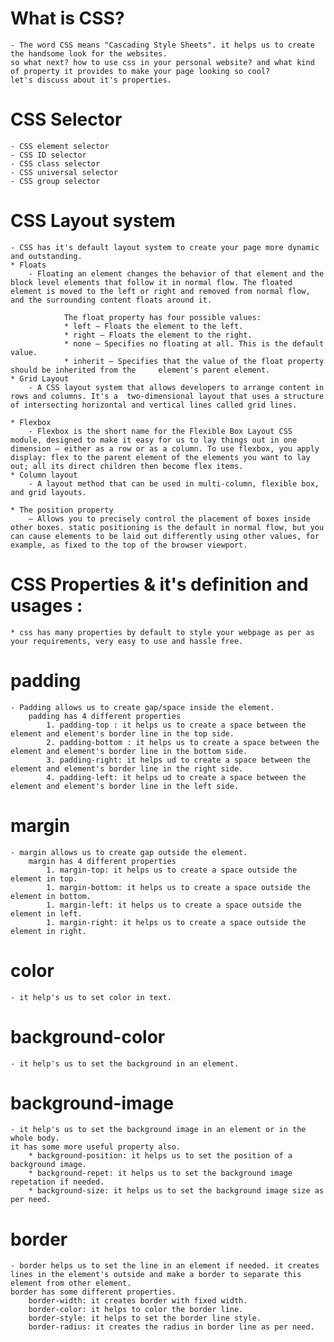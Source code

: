 # What is CSS?
    - The word CSS means "Cascading Style Sheets". it helps us to create the handsome look for the websites. 
    so what next? how to use css in your personal website? and what kind of property it provides to make your page looking so cool?
    let's discuss about it's properties.

# CSS Selector
    - CSS element selector
    - CSS ID selector
    - CSS class selector
    - CSS universal selector
    - CSS group selector
# CSS Layout system
    - CSS has it's default layout system to create your page more dynamic and outstanding.
    * Floats
        - Floating an element changes the behavior of that element and the block level elements that follow it in normal flow. The floated element is moved to the left or right and removed from normal flow, and the surrounding content floats around it.
            
                The float property has four possible values:
                * left — Floats the element to the left.
                * right — Floats the element to the right.
                * none — Specifies no floating at all. This is the default value.
                * inherit — Specifies that the value of the float property should be inherited from the     element's parent element.
    * Grid Layout
        - A CSS layout system that allows developers to arrange content in rows and columns. It's a  two-dimensional layout that uses a structure of intersecting horizontal and vertical lines called grid lines.
        
    * Flexbox
        - Flexbox is the short name for the Flexible Box Layout CSS module, designed to make it easy for us to lay things out in one dimension — either as a row or as a column. To use flexbox, you apply display: flex to the parent element of the elements you want to lay out; all its direct children then become flex items.
    * Column layout
        - A layout method that can be used in multi-column, flexible box, and grid layouts.

    * The position property 
        — Allows you to precisely control the placement of boxes inside other boxes. static positioning is the default in normal flow, but you can cause elements to be laid out differently using other values, for example, as fixed to the top of the browser viewport.


# CSS Properties & it's definition and usages :

    * css has many properties by default to style your webpage as per as your requirements, very easy to use and hassle free.
# padding   
    - Padding allows us to create gap/space inside the element.
        padding has 4 different properties 
            1. padding-top : it helps us to create a space between the element and element's border line in the top side.
            2. padding-bottom : it helps us to create a space between the element and element's border line in the bottom side.
            3. padding-right: it helps ud to create a space between the element and element's border line in the right side.
            4. padding-left: it helps ud to create a space between the element and element's border line in the left side.
# margin
    - margin allows us to create gap outside the element.
        margin has 4 different properties
            1. margin-top: it helps us to create a space outside the element in top.
            1. margin-bottom: it helps us to create a space outside the element in bottom.
            1. margin-left: it helps us to create a space outside the element in left.
            1. margin-right: it helps us to create a space outside the element in right.
# color
    - it help's us to set color in text.
# background-color
    - it help's us to set the background in an element.
# background-image
    - it help's us to set the background image in an element or in the whole body.
    it has some more useful property also.
        * background-position: it helps us to set the position of a background image.
        * background-repet: it helps us to set the background image repetation if needed.
        * background-size: it helps us to set the background image size as per need.
# border
    - border helps us to set the line in an element if needed. it creates lines in the element's outside and make a border to separate this element from other element.
    border has some different properties. 
        border-width: it creates border with fixed width.
        border-color: it helps to color the border line.
        border-style: it helps to set the border line style.
        border-radius: it creates the radius in border line as per need.
